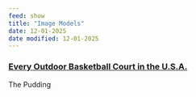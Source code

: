 ```yaml
---
feed: show
title: "Image Models"
date: 12-01-2025
date modified: 12-01-2025
---
```

### [Every Outdoor Basketball Court in the U.S.A.](https://pudding.cool/2024/09/courts/)
The Pudding


